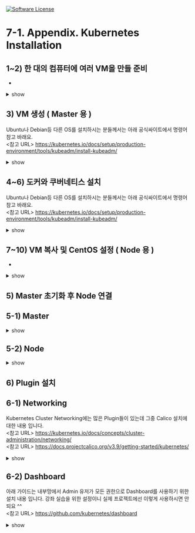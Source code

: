 [![Software License](https://img.shields.io/badge/license-MIT-brightgreen.svg?style=flat-square)](LICENSE)

# 7-1. Appendix. Kubernetes Installation


## 1~2) 한 대의 컴퓨터에 여러 VM을 만들 준비

-
<details><summary>show</summary>
<p>
</p>
</details>

## 3) VM 생성 ( Master 용 )

Ubuntu나 Debian등 다른 OS를 설치하시는 분들께서는 아래 공식싸이트에서 명령어 참고 바래요.
<br/>
<참고 URL> https://kubernetes.io/docs/setup/production-environment/tools/kubeadm/install-kubeadm/

<details><summary>show</summary>
<p>
</p>
</details>


## 4~6) 도커와 쿠버네티스 설치

Ubuntu나 Debian등 다른 OS를 설치하시는 분들께서는 아래 공식싸이트에서 명령어 참고 바래요.
<br/>
<참고 URL> https://kubernetes.io/docs/setup/production-environment/tools/kubeadm/install-kubeadm/

<details><summary>show</summary>
<p>

## 4) CentOS 

## 4) Docker

### 4-1-1) SELinux 설정

아래 설정으로 SELinux을 permissive로 변경해야하고 

```sh
setenforce 0
```
리부팅시 다시 원복되기 때문에 아래 명령을 통해서 영구적으로 변경합니다 

```sh
sed -i 's/^SELINUX=enforcing$/SELINUX=permissive/' /etc/selinux/config
```

아래 명령어로 결과 확인

```sh
sestatus
```


### 4-2) firewalld 비활성화
내용

```sh
systemctl stop firewalld
systemctl disable firewalld
systemctl disable NetworkManager
systemctl stop NetworkManager
```


### 4-3) hosts 등록
계획된 master와 node의 호스트 이름과 IP를 모두 등록해줍니다.

```sh
cat << EOF >> /etc/hosts
192.168.0.30 k8s-master
192.168.0.31 k8s-node1
192.168.0.32 k8s-node2
EOF
```

### 4. 쿠버네티스 YUM 리포지토리 설정:
-

```sh
cat <<EOF > /etc/yum.repos.d/kubernetes.repo
[kubernetes]
name=Kubernetes
baseurl=https://packages.cloud.google.com/yum/repos/kubernetes-el7-x86_64
enabled=1
gpgcheck=1
repo_gpgcheck=1
gpgkey=https://packages.cloud.google.com/yum/doc/yum-key.gpg https://packages.cloud.google.com/yum/doc/rpm-package-key.gpg
EOF
```

### 5. 설치 및 실행

```sh
yum install -y docker kubelet kubeadm kubectl --disableexcludes=kubernetes

```

</p>
</details>

## 7~10) VM 복사 및 CentOS 설정 ( Node 용 )

-
<details><summary>show</summary>
<p>

### 1. VM 복사하기
-

```sh

```

### 2. Network 변경하기
-

```sh
vi /etc/sysconfig/network-scripts/ifcfg-eth0
systemctl restart network
```

### 3. Host Name 변경
-

```sh
hostnamectl set-hostname k8s-node1
hostnamectl set-hostname k8s-node2

```

</p>
</details>

## 5) Master 초기화 후 Node 연결

## 5-1) Master

<details><summary>show</summary>
<p>

### 5-1-1) 스왑 비활성화
스왑 사용시 kubelet이 실행되지 않음

```sh
swapoff -a && sed -i '/ swap / s/^/#/' /etc/fstab
```

### 5-1-2) iptables 커널 옵션 활성화
net/bridge.bridge-nf-call-iptables 커널 옵션 활성화

```sh
sysctl -w net.bridge.bridge-nf-call-iptables=1
cat <<EOF >  /etc/sysctl.d/k8s.conf
net.bridge.bridge-nf-call-iptables = 1
EOF
```

### 5-1-3) 초기화 명령 실행
`pod-network-cidr` 설명
`apiserver-advertise-address` 설명
실행 후 `[Your Kubernetes master has initialized successfully!]` 문구를 확인하고 아래 내용 복사해서 별도로 저장해 둡니다. 
kubeadm join 192.168.0.30:6443 --token ki4szr.t3wondaclij6d1a3 \
    --discovery-token-ca-cert-hash sha256:2370f0451342c6e4bd0d38f6c2511bda5c50374c85e9c09da28e12dd666d5987

```sh
kubeadm init --pod-network-cidr=10.16.0.0/16 --apiserver-advertise-address=192.168.0.30
```

### 5-1-4) 환경변수 설정
root 계정을 이용해서 kubectl을 실행하기 위한 환경 변수를 설정

```sh
mkdir -p $HOME/.kube
sudo cp -i /etc/kubernetes/admin.conf $HOME/.kube/config
sudo chown $(id -u):$(id -g) $HOME/.kube/config
```

### 5-1-5) kubectl 자동완성 기능 설치
kubectl 사용시 [tab] 버튼을 이용해서 다음에 올 명령어 리스트를 조회 할 수 있어요.
명령 실행 후 바로 적용이 안되기 때문에 접속을 끊고 다시 연결 후에 사용 가능합니다. 

```sh
yum install bash-completion -y
source <(kubectl completion bash)
echo "source <(kubectl completion bash)" >> ~/.bashrc
```

</p>
</details>


## 5-2) Node

<details><summary>show</summary>
<p>

### 5-2-1) IP 관련 설정
설명

```sh
echo 1 > /proc/sys/net/ipv4/ip_forward
```

### 5-2-2) Node 연결
Master Init 후 복사 내용 붙여넣기

```sh
kubeadm join 192.168.0.30:6443 --token 7xd747.bfouwf64kz437sqs \
    --discovery-token-ca-cert-hash sha256:ec75641cd258f2930a7f73abfe540bb484eb295ad4500ccdaa166208f97c5117
```

### 5-2-3) Node 연결 확인
Master 서버에 접속해서 아래 명령 입력 후 결과 확인

```sh
kubectl get nodes
```

</p>
</details>

## 6) Plugin 설치

## 6-1) Networking

Kubernetes Cluster Networking에는 많은 Plugin들이 있는데 그중 Calico 설치에 대한 내용 입니다.
<br/>
<참고 URL> https://kubernetes.io/docs/concepts/cluster-administration/networking/
<br/>
<참고 URL> https://docs.projectcalico.org/v3.9/getting-started/kubernetes/

<details><summary>show</summary>
<p>


### 6-1-1) Calico 설치
Calico는 기본 192.168.0.0/16 대역으로 설치가 되는데, 그럼  실제 VM이 사용하고 있는 대역대와 겹치기 때문에 수정을 해서 설치해야 할 경우

```sh
yum install wget
wget https://docs.projectcalico.org/v3.9/manifests/calico.yaml
sed s/192.168.0.0\\/16/10.16.0.0\\/16/g -i calico.yaml
kubectl apply -f calico.yaml
```

기본 대역으로 사용해도 문제 없을 경우

```sh
kubectl apply -f https://docs.projectcalico.org/v3.9/manifests/calico.yaml
```

</p>
</details>

## 6-2) Dashboard

아래 가이드는 내부망에서 Admin 유저가 모든 권한으로 Dashboard를 사용하기 위한 설치 내용 입니다.
강좌 실습을 위한 설정이니 실제 프로젝트에선 이렇게 사용하시면 안되요 ^^
<br/>
<참고 URL> https://github.com/kubernetes/dashboard

<details><summary>show</summary>
<p>

### 6-2-1) Dashboard 설치
```sh
kubectl apply -f https://raw.githubusercontent.com/kubernetes/dashboard/v1.10.1/src/deploy/recommended/kubernetes-dashboard.yaml
```

### 6-2-2) 로그인시 skip 버튼 활성화
아래 명령어로 Dashboard의 Edit 모드로 들어간 후에 

```sh
kubectl -n kube-system edit deployments.apps kubernetes-dashboard

```

args에 `- --enable-skip-login` 추가

```sh
-------------------------------
    spec:
      containers:
      - args:
        - --auto-generate-certificates
        - --enable-skip-login
-------------------------------
```

### 6-2-3) 권한부여
ClusterRoleBinding을 만들어서 Dashboard에서 전체 Object를 사용할 수 있도록 권한부여

```sh
cat <<EOF | kubectl create -f -
apiVersion: rbac.authorization.k8s.io/v1beta1
kind: ClusterRoleBinding
metadata:
  name: kubernetes-dashboard
  labels:
    k8s-app: kubernetes-dashboard
roleRef:
  apiGroup: rbac.authorization.k8s.io
  kind: ClusterRole
  name: cluster-admin
subjects:
- kind: ServiceAccount
  name: kubernetes-dashboard
  namespace: kube-system
EOF	
```

### 6-2-4) 백그라운드로 proxy 띄우기	
`--address`에 자신의 Host IP 입력 

```sh
nohup kubectl proxy --port=8001 --address=192.168.0.30 --accept-hosts='^*$' >/dev/null 2>&1 &
```

### 6-2-5) 접속 URL 

```sh
http://192.168.0.30:8001/api/v1/namespaces/kube-system/services/https:kubernetes-dashboard:/proxy/.
```

</p>
</details>
